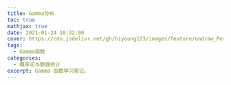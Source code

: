 ```yaml
---
title: Gamma分布
toc: true
mathjax: true
date: 2021-01-24 10:32:00
cover: https://cdn.jsdelivr.net/gh/hiyoung123/images/feature/undraw_Personal_goals_re_iow7.svg
tags:
  - Gamma函数
categories:
  - 概率论与数理统计
excerpt: Gamma 函数学习笔记。
---
```


